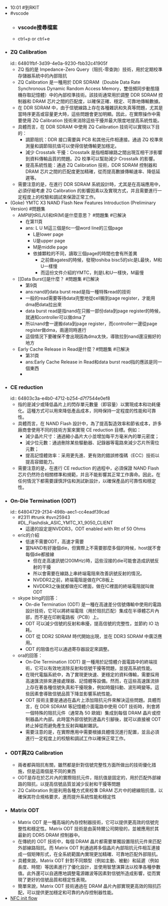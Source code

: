- 10:01 #到RKIT
- #vscode
	- ### vscode搜尋檔案
	- ctrl+p or ctrl+e
- ### ZQ Calibration
  id:: 64801fbf-3d39-4e0a-9230-fbb32c41905f
	- ZQ 指的是 Impedance-Zero Query（阻抗-零查詢）技術，用於定期校準存儲器系統中的內部阻抗
	- ZQ Calibration 是一種用於 DDR SDRAM（Double Data Rate Synchronous Dynamic Random Access Memory，雙倍頻同步動態隨機存取記憶體）中的內部校準技術。該技術通常用於調整 DDR SDRAM 控制器和 DRAM 芯片之間的匹配度，以確保正確、穩定、可靠地傳輸數據。
	- 在 DDR SDRAM 中，由于信號線路上存在各種雜訊和失真等問題，尤其是當時序更高或容量更大時，這些問題會更加明顯。因此，在實際操作中需要使用 ZQ Calibration 技術來消除這些干擾并最大限度地提高系統性能。
	- 具體而言，在 DDR SDRAM 中使用 ZQ Calibration 技術可以實現以下目的：
		- 調節阻抗：DDR 接口需要與 PCB 和其他元件相連接。通過 ZQ 校準來測量和調節阻抗值可以使得信號傳輸更加穩定。
		- 減少 Crosstalk 干擾：Crosstalk 是指相鄰線路之間出現互相干涉影響到資料傳輸品質的問題。ZQ 校準可以幫助減少 Crosstalk 的影響。
		- 提高系統性能：通過 ZQ Calibration 技術，DDR SDRAM 控制器和 DRAM 芯片之間的匹配度更加精確，從而提高數據傳輸速率、降低延遲等。
	- 需要注意的是，在進行 DDR SDRAM 系統設計時，尤其是在高端應用中，必須仔細考慮 ZQ Calibration 的影響因素以及實現方式，并且需要進行一定程度上的校驗和調試來保證正常工作。
- (Goke) YMTC X3 NAND Flash New Features Introduction (Preliminary Version) #問題集
	- AMPI的tR(L/U)和tR(M)是什麼意思？ #問題集 #已解決
		- 在第11頁
		- ans: L U M這三個是tlc一個word line的三個page
			- L是lower page
			- U是upper page
			- M是middle page
			- 依據顆粒的不同，讀取三個page的時間也會有所差異
				- 之前做agates的時候，發現toshiba bisc5的slc是L最快，M和U一樣慢
				- 而這份文件介紹的YMTC，則是L和U一樣快，M最慢
	- [[Data Burst]]是什麼？ #問題集 #已解決
		- 第9頁
		- ans:nand的data burst read是指一種特殊read的技術
		- 一般的read需要等待data完整地從cell搬到page register，才能用dma把data拉出來
		- data burst read是指nand在只搬一部份data到page register的時候，就通知controller可以做dma了
		- 所以nand會一邊搬data到page register，而controller一邊從page register做dma，兩邊同時進行
		- 這個情況下要確保不會出現因為dma太快，導致拉到nand還沒搬好的地方
	- Early Cache Release in Read是什麼？#問題集 #已解決
		- 第31頁
		- ans:Early Cache Release in Read和data burst read指的應該是同一個東西
		-
- ### CE reduction
  id:: 64803c3a-e4b0-4712-b254-d7f7544e0ef8
	- 指的是減少或降低晶片上的閃存單元數量（即容量）以實現成本和功耗優化。這種方式可以用來降低產品成本，同時保持一定程度的性能和可靠性。
	- 具體而言，在 NAND Flash 設計中，為了提高製造效率和節省成本，許多廠商會使用不同的技術方案來實現 CE reduction 目標。例如：
		- 減少晶片尺寸：通過縮小晶片大小並增加每平方毫米內的單元密度；
		- 減少位元數：通過刪除某些驅動器、記錄器等電路來減少芯片所需位元數；
		- 提高記憶體效率：采用更先進、更有效的錯誤修復碼（ECC）技術以提高容錯能力。
	- 需要注意的是，在進行 CE reduction 的過程中，必須保證 NAND Flash 芯片仍然符合相關標準和規範，并且不能影響其正常工作壽命。因此，在任何情況下都需要謹慎評估和測試新設計，以確保產品的可靠性和穩定性。
- ### On-Die Termination (ODT)
  id:: 64804729-2f34-498b-aec1-cc4eadf39cad
	- #2311 #trunk #svn25943 #DL_Flashdisk_ASIC_YMTC_X1_9050_CLIENT
		- 這邊的設定是NVDDR3，ODT enabled with Rtt of 50 Ohms
	- eric的介紹
		- 低速不需要ODT，高速才需要
		- 當NAND有好幾個die，但實際上不需要那麼多個的時候，host就不會每個die都接線
			- 但在走高速訊號(200MHz)時，這些沒接的die可能會造成訊號反射的干擾
			- 所以會需要在線路上串終端電阻來改善訊號反射的情況。
			- NVDDR2之前，終端電阻是做在PCB板上
			- NVDDR3之後就都做在IC裡面，做在IC裡面的終端電阻就叫做ODT
	- skype bing的回答：
		- On-die Termination (ODT) 是一種在高速差分信號傳輸中使用的電路設計技術，它可以將終端電阻（用於阻抗匹配）集成在半導體芯片內部，而不是在印刷電路板（PCB）上。
		- ODT 可以減少信號的反射和串擾，提高信號的完整性，並節約 IO 功耗。
		- ODT 從 DDR2 SDRAM 時代開始出現，並在 DDR3 SDRAM 中廣泛應用。
		- ODT 的阻值也可以通過寄存器設定來調整。
	- ora的回答：
		- On-Die Termination (ODT) 是一種用於記憶體介面電路中的終端技術，它可以有效地消除反射和信號干擾等問題，並提高系統性能。
		- 在現代電腦系統中，為了實現更快速、更穩定的資料傳輸，需要採用高速匯流排來連接處理器、記憶體等設備。然而，在這些高速匯流排上存在著各種信號失真和干擾現象，例如時鐘抖動、波形畸變等。這些因素會導致信號品質下降並影響系統性能。
		- ODT 技術主要是通過在晶片上添加阻抗元件來解決這些問題。具體而言，在 DDR SDRAM 等記憶體介面電路中使用 ODT 技術時，則會將一個特殊的阻抗元件（通常為 50 歐姆）集成到每個 DRAM 晶片或控制器晶片內部。此時當外部信號到達晶片引腳後，就可以直接被 ODT 終止掉從而避免產生反射與輻射雜訊。
		- 需要注意的是，在實際應用中需要根據具體情況進行配置，並且必須進行一定程度上的校驗和調試工作以確保正常工作。
- ### ODT與ZQ Calibration
	- 兩者都與阻抗有關，雖然都是針對信號完整性方面所做出的技術優化措施，但是這兩個是不同的東西
	- ODT是存在於芯片內的實際阻抗元件，阻抗值是固定的，用於匹配外部線路的阻抗，以提高信號品質並減少反射和干擾等問題
	- ZQ Calibration 則是利用各種方式來校準 DRAM 芯片中的總線阻抗值，以確保其符合規格要求，進而提升系統性能和穩定性
- ### Matrix ODT
	- Matrix ODT 是一種高端的內存控制器技術，它可以提供更高效的信號完整性和穩定性。Matrix ODT 技術是由英特爾公司開發的，並被應用於其最新的 DDR5 DRAM 控制器中。
	- 在傳統的 ODT 技術中，每個 DRAM 晶片都需要單獨設置阻抗元件來匹配外部線路阻抗。而 Matrix ODT 則通過將多個晶片內部阻抗元件相互連接成一個矩陣形式，在全系統範圍內實現更加精確、可靠地匹配外部阻抗。
	- 具體來說，Matrix ODT 針對不同類型（例如主動、被動）和延遲（例如長度、時間）等因素進行了優化設計，並使用智慧演算法以校準各種參數值。此外還可以自適應地調整電源雜波等因素對信號所造成影響，從而實現了更好的信號品質和穩定性表現。
	- 簡單來說，Matrix ODT 技術通過在 DRAM 晶片內部實現更高效的阻抗匹配，可以提供更加穩定和可靠的內存控制器性能。
- [NFC init flow](64795884-689b-4f4b-82b2-4076688c998e)